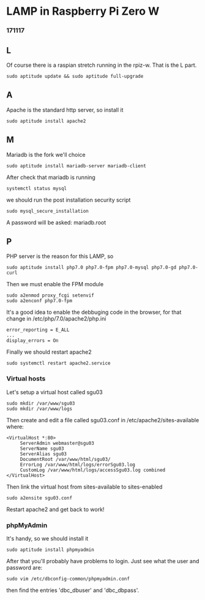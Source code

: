 # LAMP in Raspberry Pi Zero W
### 171117

## L

Of course there is a raspian stretch running in the rpiz-w. That is the L part.
```
sudo aptitude update && sudo aptitude full-upgrade
```

## A

Apache is the standard http server, so install it
```
sudo aptitude install apache2
```

## M

Mariadb is the fork we'll choice
```
sudo aptitude install mariadb-server mariadb-client
```

After check that mariadb is running
```
systemctl status mysql
```
we should run the post installation security script
```
sudo mysql_secure_installation
```

A password will be asked: mariadb.root

## P

PHP server is the reason for this LAMP, so
```
sudo aptitude install php7.0 php7.0-fpm php7.0-mysql php7.0-gd php7.0-curl
```

Then we must enable the FPM module
```
sudo a2enmod proxy_fcgi setenvif
sudo a2enconf php7.0-fpm
```

It's a good idea to enable the debbuging code in the browser, for that change
in /etc/php/7.0/apache2/php.ini
```
error_reporting = E_ALL
...
display_errors = On
```

Finally we should restart apache2
```
sudo systemctl restart apache2.service
```

### Virtual hosts

Let's setup a virtual host called sgu03
```
sudo mkdir /var/www/sgu03
sudo mkdir /var/www/logs
```

Then create and edit a file called sgu03.conf in /etc/apache2/sites-available
where:
```
<VirtualHost *:80>
     ServerAdmin webmaster@sgu03
     ServerName sgu03
     ServerAlias sgu03
     DocumentRoot /var/www/html/sgu03/
     ErrorLog /var/www/html/logs/errorSgu03.log
     CustomLog /var/www/html/logs/accessSgu03.log combined
</VirtualHost>
```

Then link the virtual host from sites-available to sites-enabled
```
sudo a2ensite sgu03.conf
```

Restart apache2 and get back to work!

### phpMyAdmin

It's handy, so we should install it
```
sudo aptitude install phpmyadmin
```

After that you'll probably have problems to login. Just see what the user
and password are:
```
sudo vim /etc/dbconfig-common/phpmyadmin.conf
```
then find the entries 'dbc_dbuser' and 'dbc_dbpass'.
